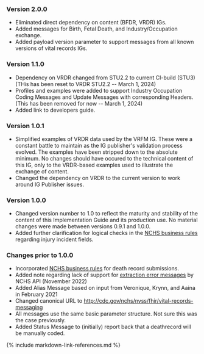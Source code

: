 ### Version 2.0.0
* Eliminated direct dependency on content (BFDR, VRDR) IGs.
* Added messages for Birth, Fetal Death, and Industry/Occupation exchange.
* Added payload version parameter to support messages from all known versions of vital records IGs.

### Version 1.1.0
* Dependency on VRDR changed from STU2.2 to current CI-build (STU3) (THis has been reset to VRDR STU2.2 -- March 1, 2024)
* Profiles and examples were added to support Industry Occupation Coding Messages and Update Messages with corresponding Headers. (This has been removed for now -- March 1, 2024)
* Added link to developers guide.
### Version 1.0.1
* Simplified examples of VRDR data used by the VRFM IG.  These were a constant battle to maintain as the IG publisher's validation process evolved.  The examples have been stripped down to the absolute minimum.  No changes should have occured to the technical content of this IG, only to the VRDR-based examples used to illustrate the exchange of content.
* Changed the dependency on VRDR to the current version to work around IG Publisher issues.   
### Version 1.0.0
* Changed version number to 1.0 to reflect the maturity and stability of the content of this Implementation Guide and its production use.   No material changes were made between versions 0.9.1 and 1.0.0.
* Added further clarification for logical checks in the [NCHS business rules](https://build.fhir.org/ig/nightingaleproject/vital_records_fhir_messaging_ig/branches/main/business_rules.html) regarding injury incident fields.
### Changes prior to 1.0.0
* Incorporated [NCHS business rules](https://build.fhir.org/ig/nightingaleproject/vital_records_fhir_messaging_ig/branches/main/business_rules.htm) for death record submissions.
* Added note regarding lack of support for [extraction error messages](message.html#message-extraction-failures) by NCHS API (November 2022)
* Added Alias Message based on input from Veronique, Krynn, and Aaina in February 2021
* Changed canonical URL to http://cdc.gov/nchs/nvss/fhir/vital-records-messaging
* All messages use the same basic parameter structure.  Not sure this was the case previously.
* Added Status Message to (initially) report back that a deathrecord will be manually coded.



{% include markdown-link-references.md %}
